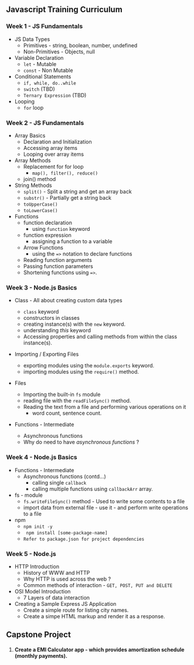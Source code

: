 ## Javascript Training Curriculum

### Week 1 - JS Fundamentals
*  JS Data Types 
    * Primitives - string, boolean, number, undefined
    * Non-Primitives - Objects, null
* Variable Declaration
    * ```let``` - Mutable
    * ```const``` - Non Mutable
* Conditional Statements
    * ```if, while, do..while```
    * ```switch``` (TBD)
    * ```Ternary Expression``` (TBD)
* Looping
    * ```for``` loop

### Week 2  - JS Fundamentals
* Array Basics
    * Declaration and Initialization
    * Accessing array items
    * Looping over array items
* Array Methods
    *  Replacement for for loop
        - ```map(), filter(), reduce()```
    * join() method
* String Methods
    * ```split()``` - Split a string and get an array back
    * ```substr()``` - Partially get a string back
    * ```toUpperCase()```
    * ```toLowerCase()```
* Functions
    * function declaration
        - using ```function``` keyword
    * function expression
        - assigning a function to a variable
    * Arrow Functions
        - using the ```=>``` notation to declare functions
    * Reading function arguments
    * Passing function parameters
    * Shortening functions using ```=>```.

### Week 3 - Node.js Basics
 * Class - All about creating custom data types
    - ```class``` keyword
    - constructors in classes
    - creating instance(s) with the ```new``` keyword.
    - understanding _this_ keyword
    - Accessing properties and calling methods from within the class instance(s).

  * Importing / Exporting Files
    - exporting modules using the ```module.exports``` keyword.
    - importing modules using the ```require()``` method. 

  * Files
     - Importing the built-in ```fs``` module
     - reading file with the ```readFileSync()``` method.
     - Reading the text from a file and performing various operations on it
         - word count, sentence count.
   * Functions - Intermediate
        - Asynchronous functions
        - Why do need to have _asynchronous functions_ ?
### Week 4 - Node.js Basics
  * Functions - Intermediate
      - Asynchronous functions (contd...)
         - calling single ```callback``` 
         - calling multiple functions using ```callbackArr``` array.
  * fs - module
      - ```fs.writeFileSync()``` method - Used to write some contents to a file
      -   import data from external file - use it - and perform write operations to a file
  * npm 
      - ``` npm init -y ```
      - ``` npm install [some-package-name]```
      - ```Refer to package.json for project dependencies```
 ### Week 5 - Node.js 
  * HTTP Introduction
      - History of WWW and HTTP
      - Why HTTP is used across the web ?
      - Common methods of interaction - ``` GET, POST, PUT and DELETE ```
  * OSI Model Introduction
     - 7 Layers of data interaction
  * Creating a Sample Express JS Application
     - Create a simple route for listing city names.
     - Create a simpe HTML markup and render it as a response.
 
 ## Capstone Project
  1) #### Create a EMI Calculator app  - which provides amortization schedule (monthly payments).
   


